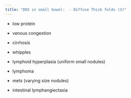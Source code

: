 ```yaml
---
title: "DDX in small bowel:  - Diffuse Thick folds (3)"
---
```

- low protein
- venous congestion
- cirrhosis

- whipples
- lymphoid hyperplasia (uniform small nodules)
- lymphoma
- mets (varying size nodules)
- intestinal lymphangiectasia

